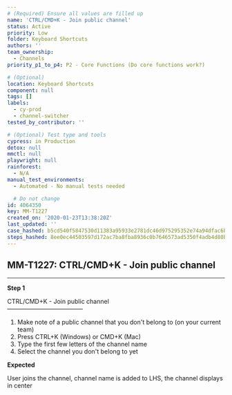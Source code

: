 ```yaml
---
# (Required) Ensure all values are filled up
name: 'CTRL/CMD+K - Join public channel'
status: Active
priority: Low
folder: Keyboard Shortcuts
authors: ''
team_ownership:
  - Channels
priority_p1_to_p4: P2 - Core Functions (Do core functions work?)

# (Optional)
location: Keyboard Shortcuts
component: null
tags: []
labels:
  - cy-prod
  - channel-switcher
tested_by_contributor: ''

# (Optional) Test type and tools
cypress: in Production
detox: null
mmctl: null
playwright: null
rainforest:
  - N/A
manual_test_environments:
  - Automated - No manual tests needed

  # Do not change
id: 4064350
key: MM-T1227
created_on: '2020-01-23T13:38:20Z'
last_updated: ''
case_hashed: b5cd540f5847530d11383a95933e2781dc46d975295352e74a94dfac6bc848a08db0ecda93bdc41e2304ea114369058f
steps_hashed: 8ee0ec44503597d172ac7ba8fba8936c0b7646573ad5350f4adb4d80b88aa1b894a856aa8cbad02d35fec9d4ad70d3a1
---
```


<!-- (Auto-generated) Based on frontmatter's "key" and "name" -->

## MM-T1227: CTRL/CMD+K - Join public channel

---

**Step 1**

CTRL/CMD+K - Join public channel\
–––––––––––––––––––––––––

1. Make note of a public channel that you don't belong to (on your current team)
2. Press CTRL+K (Windows) or CMD+K (Mac)
3. Type the first few letters of the channel name
4. Select the channel you don't belong to yet

**Expected**

User joins the channel, channel name is added to LHS, the channel displays in center
